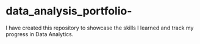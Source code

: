 # data_analysis_portfolio-
I have created this repository to showcase the skills I learned and track my progress in Data Analytics.
